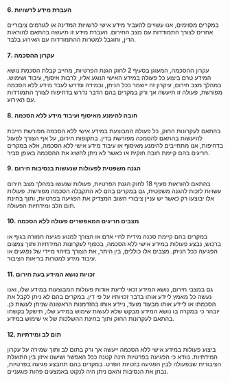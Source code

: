 #### 6. **העברת מידע לרשויות**
במקרים מסוימים, אנו עשויים להעביר מידע אישי לרשויות המדינה או לגורמים ציבוריים אחרים לצורך התמודדות עם מצב החירום. העברת מידע זו תיעשה בהתאם להוראות הדין, ותוגבל למטרות ההתמודדות עם האירוע בלבד.


#### 7. **עקרון ההסכמה**
עקרון ההסכמה, המעוגן בסעיף 2 לחוק הגנת הפרטיות, מחייב קבלת הסכמת נושא המידע טרם ביצוע כל פעולה במידע האישי הנוגע אליו, לרבות איסוף, עיבוד ושימוש. במהלך מצב חירום, עיקרון זה יישמר ככל הניתן, ובמידה ונדרש לעבד מידע ללא הסכמה מפורשת, פעולה זו תיעשה אך ורק במקרים בהם הדבר נדרש בדחיפות לצורך התמודדות עם האירוע.

#### 8. **חובה להימנע מאיסוף ועיבוד מידע ללא הסכמה**
בהתאם לעקרונות החוק, כל פעולה המבוצעת במידע אישי ללא הסכמה מפורשת חייבת להיעשות בהתאם להסמכה מפורשת בדין. בתקופות חירום, על אף הצורך לפעול בדחיפות, אנו מתחייבים להימנע מאיסוף או עיבוד מידע אישי ללא הסכמה, אלא במקרים חריגים בהם קיימת חובה חוקית או כאשר לא ניתן להשיג את ההסכמה באופן סביר.

#### 9. **הגנה משפטית לפעולות שנעשות בנסיבות חירום**
בהתאם להוראות סעיף 18 לחוק הגנת הפרטיות, פעולות שנעשו במהלך מצב חירום עשויות לזכות להגנה משפטית, גם במקרים בהם לא התקבלה הסכמה מפורשת. פעולות אלו יבוצעו רק כאשר יש עניין ציבורי חשוב המצדיק את הפגיעה בפרטיות, ותוך בחינת תום הלב ומידתיות הפעולה.

#### 10. **מצבים חריגים המאפשרים פעולה ללא הסכמה**
במקרים בהם קיימת סכנה מידית לחיי אדם או הצורך למנוע פגיעה חמורה בגוף או ברכוש, נבצע פעולות במידע אישי ללא הסכמה, בכפוף לעקרונות המידתיות ותוך צמצום הפגיעה ככל הניתן. מצבים אלו כוללים, בין היתר, את הצורך בזיהוי מיידי של נפגעים או עיבוד מידע למטרות בריאות הציבור.

#### 11. **זכויות נושא המידע בעת חירום**
גם במצבי חירום, נושא המידע זכאי לדעת אודות פעולות המבוצעות במידע שלו, ואנו נעשה כל מאמץ ליידע אותו בדבר זכויותיו על פי דין. במקרים בהם לא ניתן לקבל את הסכמתו או ליידע אותו מבעוד מועד, ניידע אותו בהזדמנות הראשונה שניתן לעשות כן. יובהר כי במקרה בו נושא המידע מבקש שלא לעשות שימוש במידע שלו, תישקל בקשתו בהתאם לעקרונות החוק ותוך בחינת ההשלכות של אי שימוש במידע.

#### 12. **תום לב ומידתיות**
ביצוע פעולות במידע אישי ללא הסכמה ייעשה אך ורק בתום לב ותוך שמירה על עקרון המידתיות. נוודא כי הפגיעה בפרטיות הינה קטנה ככל האפשר ושישנו איזון בין התועלת הציבורית שבפעולה לבין הפגיעה בזכויות הפרט. במקרים בהם תתבצע פגיעה בפרטיות, נבחן את הנסיבות והאם ניתן היה לנקוט באמצעים פחות פוגעניים.